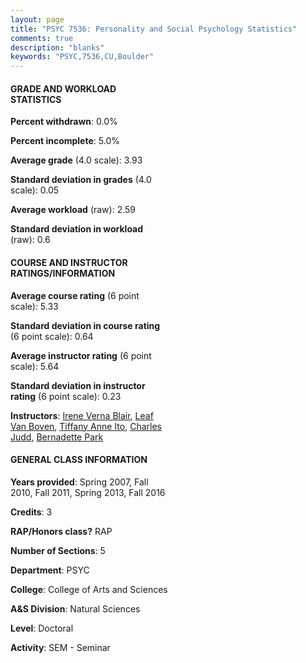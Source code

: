 ```yaml
---
layout: page
title: "PSYC 7536: Personality and Social Psychology Statistics"
comments: true
description: "blanks"
keywords: "PSYC,7536,CU,Boulder"
---
```

<head>
<script src="https://ajax.googleapis.com/ajax/libs/jquery/2.1.3/jquery.min.js"></script>
<script src="https://dl.dropboxusercontent.com/s/pc42nxpaw1ea4o9/highcharts.js?dl=0"></script>
<!-- <script src="../assets/js/highcharts.js"></script> -->
<style type="text/css">@font-face {
	font-family: "Bebas Neue";
	src: url(https://www.filehosting.org/file/details/544349/BebasNeue Regular.otf) format("opentype");
	}
	h1.Bebas { 
		font-family: "Bebas Neue", Verdana, Tahoma;
	}
</style>
</head>
<body>
	<div id="container" style="float: right; width: 45%; height: 88%; margin-left: 2.5%; margin-right: 2.5%;"></div>
	<script language="JavaScript">
		$(document).ready(function() {
		var chart = {type: 'column'};
		var title = {text: 'Grade Distribution'};
		var xAxis = {categories: ['A','B','C','D','F'],crosshair: true};
		var yAxis = {min: 0,title: {text: 'Percentage'}};
		var tooltip = {headerFormat: '<center><b><span style="font-size:20px">{point.key}</span></b></center>',
		               pointFormat: '<td style="padding:0"><b>{point.y:.1f}%</b></td>',
		               footerFormat: '</table>',shared: true,useHTML: true};
		var plotOptions = {column: {pointPadding: 0.0,borderWidth: 0}};  
		var credits = {enabled: false};var series= [{name: 'Percent',data: [96.36,3.64,0.0,0.0,0.0,]}];
		var json = {};
		json.chart = chart;
		json.title = title;
		json.tooltip = tooltip;
		json.xAxis = xAxis;
		json.yAxis = yAxis;  
		json.series = series;
		json.plotOptions = plotOptions;  
		json.credits = credits;
		$('#container').highcharts(json);
	});
	</script>
</body>
			   
#### GRADE AND WORKLOAD STATISTICS

**Percent withdrawn**: 0.0%

**Percent incomplete**: 5.0%

**Average grade** (4.0 scale): 3.93

**Standard deviation in grades** (4.0 scale): 0.05

**Average workload** (raw): 2.59

**Standard deviation in workload** (raw): 0.6

#### COURSE AND INSTRUCTOR RATINGS/INFORMATION

**Average course rating** (6 point scale): 5.33

**Standard deviation in course rating** (6 point scale): 0.64

**Average instructor rating** (6 point scale): 5.64

**Standard deviation in instructor rating** (6 point scale): 0.23

**Instructors**: <a href='../../instructors/Irene_Verna_Blair'>Irene Verna Blair</a>, <a href='../../instructors/Leaf_Van_Boven'>Leaf Van Boven</a>, <a href='../../instructors/Tiffany_Anne_Ito'>Tiffany Anne Ito</a>, <a href='../../instructors/Charles_Judd'>Charles Judd</a>, <a href='../../instructors/Bernadette_Park'>Bernadette Park</a>

#### GENERAL CLASS INFORMATION

**Years provided**: Spring 2007, Fall 2010, Fall 2011, Spring 2013, Fall 2016

**Credits**: 3

**RAP/Honors class?** RAP

**Number of Sections**: 5

**Department**: PSYC

**College**: College of Arts and Sciences

**A&S Division**: Natural Sciences

**Level**: Doctoral

**Activity**: SEM - Seminar
